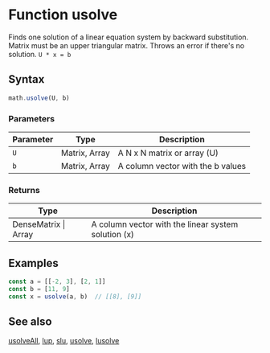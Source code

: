<!-- Note: This file is automatically generated from source code comments. Changes made in this file will be overridden. -->
# Function usolve
Finds one solution of a linear equation system by backward substitution. Matrix must be an upper triangular matrix. Throws an error if there's no solution.
`U * x = b`
## Syntax
```js
math.usolve(U, b)
```
### Parameters
Parameter | Type | Description
--------- | ---- | -----------
`U` | Matrix, Array | A N x N matrix or array (U)
`b` | Matrix, Array | A column vector with the b values
### Returns
Type | Description
---- | -----------
DenseMatrix &#124; Array | A column vector with the linear system solution (x)
## Examples
```js
const a = [[-2, 3], [2, 1]]
const b = [11, 9]
const x = usolve(a, b)  // [[8], [9]]
```
## See also
[usolveAll](usolveAll.md),
[lup](lup.md),
[slu](slu.md),
[usolve](usolve.md),
[lusolve](lusolve.md)
